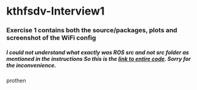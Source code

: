# kthfsdv-Interview1

### Exercise 1 contains both the source/packages, plots and screenshot of the WiFi config

##### I could not understand what exactly was ROS src and not src folder as mentioned in the instructions So this is the [link to entire code](https://github.com/bsridatta/kthfsdv). Sorry for the inconvenience.


prothen
